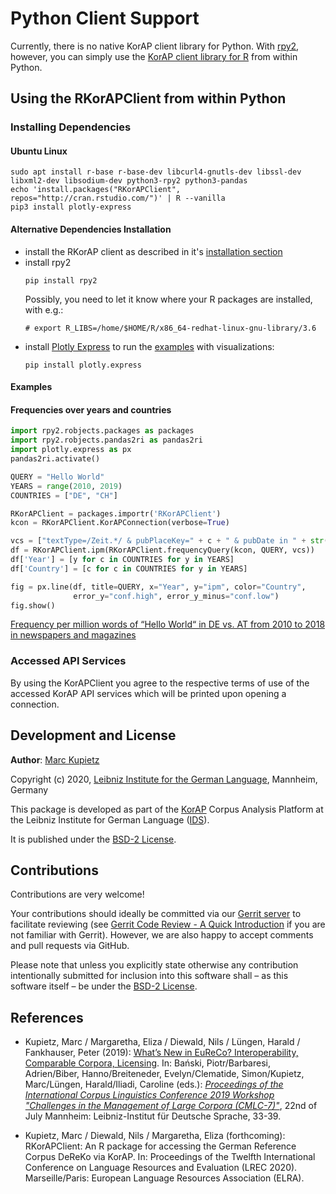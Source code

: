 # Python Client Support
Currently, there is no native KorAP client library for Python. 
With [rpy2](https://rpy2.github.io/), however, you can simply use the [KorAP client library for R](https://github.com/KorAP/RKorAPClient) from within Python.

## Using the RKorAPClient from within Python
### Installing Dependencies
#### Ubuntu Linux
```shell script
sudo apt install r-base r-base-dev libcurl4-gnutls-dev libssl-dev libxml2-dev libsodium-dev python3-rpy2 python3-pandas
echo 'install.packages("RKorAPClient", repos="http://cran.rstudio.com/")' | R --vanilla
pip3 install plotly-express
```
#### Alternative Dependencies Installation
- install the RKorAP client as described in it's [installation section](https://github.com/KorAP/RKorAPClient#installation)
- install rpy2
  ```shell script
  pip install rpy2
  ```
  Possibly, you need to let it know where your R packages are installed, with e.g.:
  ```shell script
  # export R_LIBS=/home/$HOME/R/x86_64-redhat-linux-gnu-library/3.6
  ```
- install [Plotly Express](https://plotly.com/python/plotly-express/) to run the [examples](examples) with visualizations:
  ```shell script
  pip install plotly.express
  ```
#### Examples
#### Frequencies over years and countries
```python
import rpy2.robjects.packages as packages
import rpy2.robjects.pandas2ri as pandas2ri
import plotly.express as px
pandas2ri.activate()

QUERY = "Hello World"
YEARS = range(2010, 2019)
COUNTRIES = ["DE", "CH"]

RKorAPClient = packages.importr('RKorAPClient')
kcon = RKorAPClient.KorAPConnection(verbose=True)

vcs = ["textType=/Zeit.*/ & pubPlaceKey=" + c + " & pubDate in " + str(y) for c in COUNTRIES for y in YEARS]
df = RKorAPClient.ipm(RKorAPClient.frequencyQuery(kcon, QUERY, vcs))
df['Year'] = [y for c in COUNTRIES for y in YEARS]
df['Country'] = [c for c in COUNTRIES for y in YEARS]

fig = px.line(df, title=QUERY, x="Year", y="ipm", color="Country",
              error_y="conf.high", error_y_minus="conf.low")
fig.show()
```
[Frequency per million words of “Hello World“ in DE vs. AT from 2010 to 2018 in newspapers and magazines](figures/hello-world.png)

### Accessed API Services
By using the KorAPClient you agree to the respective terms of use of the accessed KorAP API services which will be printed upon opening a connection.

## Development and License

**Author**: [Marc Kupietz](http://www1.ids-mannheim.de/zfo/personal/kupietz/)

Copyright (c) 2020, [Leibniz Institute for the German Language](http://www.ids-mannheim.de/), Mannheim, Germany

This package is developed as part of the [KorAP](http://korap.ids-mannheim.de/)
Corpus Analysis Platform at the Leibniz Institute for German Language
([IDS](http://www.ids-mannheim.de/)).

It is published under the [BSD-2 License](LICENSE).

## Contributions

Contributions are very welcome!

Your contributions should ideally be committed via our [Gerrit server](https://korap.ids-mannheim.de/gerrit/)
to facilitate reviewing (see [Gerrit Code Review - A Quick Introduction](https://korap.ids-mannheim.de/gerrit/Documentation/intro-quick.html)
if you are not familiar with Gerrit). However, we are also happy to accept comments and pull requests
via GitHub.

Please note that unless you explicitly state otherwise any
contribution intentionally submitted for inclusion into this software shall –
as this software itself – be under the [BSD-2 License](LICENSE).

## References

- Kupietz, Marc / Margaretha, Eliza / Diewald, Nils / Lüngen, Harald / Fankhauser, Peter (2019): [What’s New in EuReCo? Interoperability, Comparable Corpora, Licensing](https://nbn-resolving.org/urn:nbn:de:bsz:mh39-90261). In: Bański, Piotr/Barbaresi, Adrien/Biber, Hanno/Breiteneder, Evelyn/Clematide, Simon/Kupietz, Marc/Lüngen, Harald/Iliadi, Caroline (eds.): [*Proceedings of the International Corpus Linguistics Conference 2019 Workshop "Challenges in the Management of Large Corpora (CMLC-7)"*](https://ids-pub.bsz-bw.de/solrsearch/index/search/searchtype/collection/id/21038), 22nd of July Mannheim: Leibniz-Institut für Deutsche Sprache, 33-39.

- Kupietz, Marc / Diewald, Nils / Margaretha, Eliza (forthcoming): RKorAPClient: An R package for accessing the German Reference Corpus DeReKo via KorAP. In: Proceedings of the Twelfth International Conference on Language Resources and Evaluation (LREC 2020). Marseille/Paris: European Language Resources Association (ELRA). 

